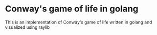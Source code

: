 # Conway's game of life in golang

This is an implementation of Conway's game of life written in golang and visualized using raylib

